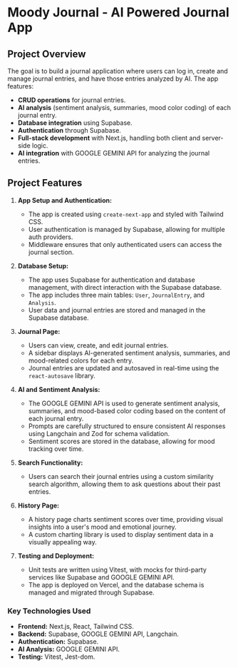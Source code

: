 # Moody Journal - AI Powered Journal App

## Project Overview

The goal is to build a journal application where users can log in, create and manage journal entries, and have those entries analyzed by AI. The app features:

- **CRUD operations** for journal entries.
- **AI analysis** (sentiment analysis, summaries, mood color coding) of each journal entry.
- **Database integration** using Supabase.
- **Authentication** through Supabase.
- **Full-stack development** with Next.js, handling both client and server-side logic.
- **AI integration** with GOOGLE GEMINI API for analyzing the journal entries.

## Project Features

1. **App Setup and Authentication:**
   - The app is created using `create-next-app` and styled with Tailwind CSS.
   - User authentication is managed by Supabase, allowing for multiple auth providers.
   - Middleware ensures that only authenticated users can access the journal section.

2. **Database Setup:**
   - The app uses Supabase for authentication and database management, with direct interaction with the Supabase database.
   - The app includes three main tables: `User`, `JournalEntry`, and `Analysis`.
   - User data and journal entries are stored and managed in the Supabase database.

3. **Journal Page:**
   - Users can view, create, and edit journal entries.
   - A sidebar displays AI-generated sentiment analysis, summaries, and mood-related colors for each entry.
   - Journal entries are updated and autosaved in real-time using the `react-autosave` library.

4. **AI and Sentiment Analysis:**
   - The GOOGLE GEMINI API is used to generate sentiment analysis, summaries, and mood-based color coding based on the content of each journal entry.
   - Prompts are carefully structured to ensure consistent AI responses using Langchain and Zod for schema validation.
   - Sentiment scores are stored in the database, allowing for mood tracking over time.

5. **Search Functionality:**
   - Users can search their journal entries using a custom similarity search algorithm, allowing them to ask questions about their past entries.

6. **History Page:**
   - A history page charts sentiment scores over time, providing visual insights into a user's mood and emotional journey.
   - A custom charting library is used to display sentiment data in a visually appealing way.

7. **Testing and Deployment:**
   - Unit tests are written using Vitest, with mocks for third-party services like Supabase and GOOGLE GEMINI API.
   - The app is deployed on Vercel, and the database schema is managed and migrated through Supabase.

### Key Technologies Used

- **Frontend:** Next.js, React, Tailwind CSS.
- **Backend:** Supabase, GOOGLE GEMINI API, Langchain.
- **Authentication:** Supabase.
- **AI Analysis:** GOOGLE GEMINI API.
- **Testing:** Vitest, Jest-dom.
